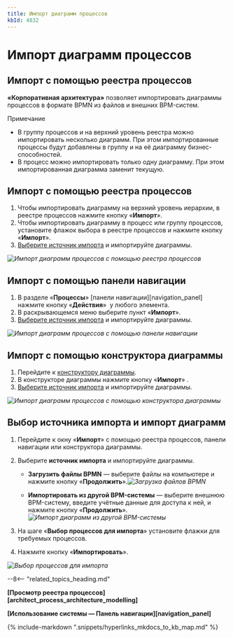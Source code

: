```yaml
---
title: Импорт диаграмм процессов
kbId: 4832
---
```


# Импорт диаграмм процессов

## Импорт с помощью реестра процессов

**«Корпоративная архитектура»** позволяет импортировать диаграммы процессов в формате BPMN из файлов и внешних BPM-систем.

Примечание

- В группу процессов и на верхний уровень реестра можно импортировать несколько диаграмм. При этом импортированные процессы будут добавлены в группу и на её диаграмму бизнес-способностей.
- В процесс можно импортировать только одну диаграмму. При этом импортированная диаграмма заменит текущую.

## Импорт с помощью реестра процессов

1. Чтобы импортировать диаграмму на верхний уровень иерархии, в реестре процессов нажмите кнопку «**Импорт**».
2. Чтобы импортировать диаграмму в процесс или группу процессов, установите флажок выбора в реестре процессов и нажмите кнопку «**Импорт**».
3. [Выберите источник импорта](#выбор-источника-импорта-и-импорт-диаграмм) и импортируйте диаграммы.

_![Импорт диаграмм процессов с помощью реестра процессов](https://kb.comindware.ru/assets/process_architecture_modelling_import_diagram_from_registry.png)_

## Импорт с помощью панели навигации

1. В разделе «**Процессы**» [панели навигации][navigation_panel] нажмите кнопку «**Действия**» *‌* у любого элемента.
2. В раскрывающемся меню выберите пункт «**Импорт**».
3. [Выберите источник импорта](#выбор-источника-импорта-и-импорт-диаграмм) и импортируйте диаграммы.

_![Импорт диаграмм процессов с помощью панели навигации](https://kb.comindware.ru/assets/process_architecture_modeling_import_diagram_from_navigation.png)_

## Импорт с помощью конструктора диаграммы

1. Перейдите к [конструктору диаграммы](diagram_designer/index.html#переход-к-конструктору-диаграмм).
2. В конструкторе диаграммы нажмите кнопку «**Импорт**» *‌*.
3. [Выберите источник импорта](#выбор-источника-импорта-и-импорт-диаграмм) и импортируйте диаграммы.

_![Импорт диаграмм процессов с помощью конструктора диаграммы](https://kb.comindware.ru/assets/importing_process_entity_import_diagram_from_designer.png)_

## Выбор источника импорта и импорт диаграмм

1. Перейдите к окну «**Импорт**» с помощью реестра процессов, панели навигации или конструктора диаграммы.
2. Выберите **источник импорта** и импортируйте диаграммы.

    - **Загрузить файлы BPMN** — выберите файлы на компьютере и нажмите кнопку «**Продолжить**»._![Загрузка файлов BPMN](https://kb.comindware.ru/assets/importing_process_entity_from_files.png)_

    - **Импортировать из другой BPM-системы** — выберите внешнюю BPM-систему, введите учётные данные для доступа к ней, и нажмите кнопку «**Продолжить**»._![Импорт диаграмм из другой BPM-системы](https://kb.comindware.ru/assets/importing_process_entity_from_BPMS.png)_
3. На шаге «**Выбор процессов для импорта**» установите флажки для требуемых процессов.
4. Нажмите кнопку «**Импортировать**».

_![Выбор процессов для импорта](https://kb.comindware.ru/assets/importing_process_entity_select_processes.png)_

--8<-- "related_topics_heading.md"

**[Просмотр реестра процессов][architect_process_architecture_modelling]**

**[Использование системы — Панель навигации][navigation_panel]**

{% include-markdown ".snippets/hyperlinks_mkdocs_to_kb_map.md" %}

